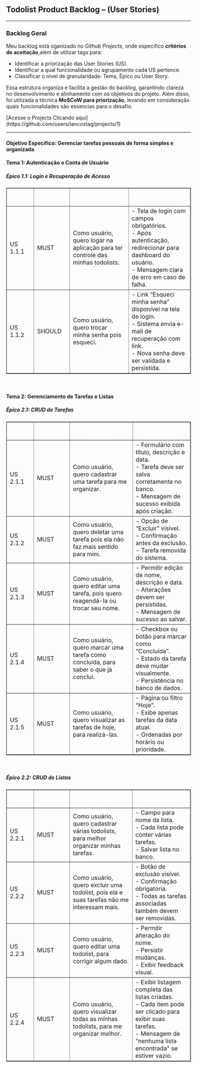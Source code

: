 <h2><strong>Todolist Product Backlog – (User Stories)</strong></h2>

<hr>

<h3><strong>Backlog Geral</strong></h3>

<p>
  Meu backlog está oganizado no <em>Github Projects</em>, onde especifico <strong>critérios de aceitação</strong>,além de utilizar tags para:
</p>
<ul>
  <li>Identificar a priorização das User Stories (US).</li>
  <li>Identificar a qual funcionalidade ou agrupamento cada US pertence.</li>
  <li>Classificar o nível de granularidade: Tema, Épico ou User Story.</li>
</ul>

<p>
  Essa estrutura organiza e facilita a gestão do backlog, garantindo clareza no desenvolvimento e alinhamento com os objetivos do projeto. Além disso, foi utilizada a técnica <strong>MoSCoW para priorização</strong>, levando em consideração quais funcionalidades são essencias para o desafio.
</p>
[Acesse o Projects Clicando aqui](https://github.com/users/iancostag/projects/1)
<hr>

<h4><strong> Objetivo Específico: Gerenciar tarefas pessoais de forma simples e organizada</strong></h4>

<h4><strong>Tema 1:</strong> Autenticação e Conta de Usuário</h4>
<h5><strong>Épico 1.1:</strong> Login e Recuperação de Acesso</h5>

<table border="1">
  <thead style="background-color: var(--md-primary-fg-color); color: white;">
    <tr>
      <th><strong>Código</strong></th>
      <th><strong>Prioridade</strong></th>
      <th><strong>User Story</strong></th>
      <th><strong>Critérios de Aceitação</strong></th>
    </tr>
  </thead>
  <tbody>
    <tr>
      <td>US 1.1.1</td>
      <td>MUST</td>
      <td>Como usuário, quero logar na aplicação para ter controle das minhas todolists.</td>
      <td>
        - Tela de login com campos obrigatórios.<br>
        - Após autenticação, redirecionar para dashboard do usuário.<br>
        - Mensagem clara de erro em caso de falha.
      </td>
    </tr>
    <tr>
      <td>US 1.1.2</td>
      <td>SHOULD</td>
      <td>Como usuário, quero trocar minha senha pois esqueci.</td>
      <td>
        - Link “Esqueci minha senha” disponível na tela de login.<br>
        - Sistema envia e-mail de recuperação com link.<br>
        - Nova senha deve ser validada e persistida.
      </td>
    </tr>
  </tbody>
</table>

<br>

<h4><strong>Tema 2:</strong> Gerenciamento de Tarefas e Listas</h4>
<h5><strong>Épico 2.1:</strong> CRUD de Tarefas</h5>

<table border="1">
  <thead style="background-color: var(--md-primary-fg-color); color: white;">
    <tr>
      <th><strong>Código</strong></th>
      <th><strong>Prioridade</strong></th>
      <th><strong>User Story</strong></th>
      <th><strong>Critérios de Aceitação</strong></th>
    </tr>
  </thead>
  <tbody>
    <tr>
      <td>US 2.1.1</td>
      <td>MUST</td>
      <td>Como usuário, quero cadastrar uma tarefa para me organizar.</td>
      <td>
        - Formulário com título, descrição e data.<br>
        - Tarefa deve ser salva corretamente no banco.<br>
        - Mensagem de sucesso exibida após criação.
      </td>
    </tr>
    <tr>
      <td>US 2.1.2</td>
      <td>MUST</td>
      <td>Como usuário, quero deletar uma tarefa pois ela não faz mais sentido para mim.</td>
      <td>
        - Opção de “Excluir” visível.<br>
        - Confirmação antes da exclusão.<br>
        - Tarefa removida do sistema.
      </td>
    </tr>
    <tr>
      <td>US 2.1.3</td>
      <td>MUST</td>
      <td>Como usuário, quero editar uma tarefa, pois quero reagendá-la ou trocar seu nome.</td>
      <td>
        - Permitir edição de nome, descrição e data.<br>
        - Alterações devem ser persistidas.<br>
        - Mensagem de sucesso ao salvar.
      </td>
    </tr>
    <tr>
      <td>US 2.1.4</td>
      <td>MUST</td>
      <td>Como usuário, quero marcar uma tarefa como concluída, para saber o que já concluí.</td>
      <td>
        - Checkbox ou botão para marcar como “Concluída”.<br>
        - Estado da tarefa deve mudar visualmente.<br>
        - Persistência no banco de dados.
      </td>
    </tr>
    <tr>
      <td>US 2.1.5</td>
      <td>MUST</td>
      <td>Como usuário, quero visualizar as tarefas de hoje, para realizá-las.</td>
      <td>
        - Página ou filtro “Hoje”.<br>
        - Exibe apenas tarefas da data atual.<br>
        - Ordenadas por horário ou prioridade.
      </td>
    </tr>
  </tbody>
</table>

<br>

<h5><strong>Épico 2.2:</strong> CRUD de Listas</h5>

<table border="1">
  <thead style="background-color: var(--md-primary-fg-color); color: white;">
    <tr>
      <th><strong>Código</strong></th>
      <th><strong>Prioridade</strong></th>
      <th><strong>User Story</strong></th>
      <th><strong>Critérios de Aceitação</strong></th>
    </tr>
  </thead>
  <tbody>
    <tr>
      <td>US 2.2.1</td>
      <td>MUST</td>
      <td>Como usuário, quero cadastrar várias todolists, para melhor organizar minhas tarefas.</td>
      <td>
        - Campo para nome da lista.<br>
        - Cada lista pode conter várias tarefas.<br>
        - Salvar lista no banco.
      </td>
    </tr>
    <tr>
      <td>US 2.2.2</td>
      <td>MUST</td>
      <td>Como usuário, quero excluir uma todolist, pois ela e suas tarefas não me interessam mais.</td>
      <td>
        - Botão de exclusão visível.<br>
        - Confirmação obrigatória.<br>
        - Todas as tarefas associadas também devem ser removidas.
      </td>
    </tr>
    <tr>
      <td>US 2.2.3</td>
      <td>MUST</td>
      <td>Como usuário, quero editar uma todolist, para corrigir algum dado.</td>
      <td>
        - Permitir alteração do nome.<br>
        - Persistir mudanças.<br>
        - Exibir feedback visual.
      </td>
    </tr>
    <tr>
      <td>US 2.2.4</td>
      <td>MUST</td>
      <td>Como usuário, quero visualizar todas as minhas todolists, para me organizar melhor.</td>
      <td>
        - Exibir listagem completa das listas criadas.<br>
        - Cada item pode ser clicado para exibir suas tarefas.<br>
        - Mensagem de "nenhuma lista encontrada" se estiver vazio.
      </td>
    </tr>
  </tbody>
</table>
